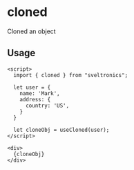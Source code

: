 # cloned

Cloned an object

## Usage

```svelte
<script>
  import { cloned } from "sveltronics";

  let user = {
    name: 'Mark',
    address: {
      country: 'US', 
    }
  }

  let cloneObj = useCloned(user);
</script>

<div>
  {cloneObj}
</div>
```